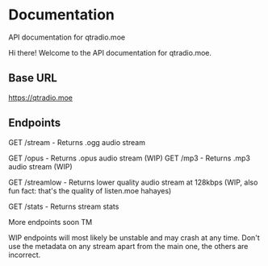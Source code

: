 # Documentation
API documentation for qtradio.moe

Hi there! Welcome to the API documentation for qtradio.moe.

## Base URL
https://qtradio.moe

## Endpoints
GET /stream - Returns .ogg audio stream

GET /opus - Returns .opus audio stream (WIP)
GET /mp3 - Returns .mp3 audio stream (WIP)

GET /streamlow - Returns lower quality audio stream at 128kbps (WIP, also fun fact: that's the quality of listen.moe hahayes)

GET /stats - Returns stream stats

More endpoints soon TM

WIP endpoints will most likely be unstable and may crash at any time. Don't use the metadata on any stream apart from the main one, the others are incorrect.

